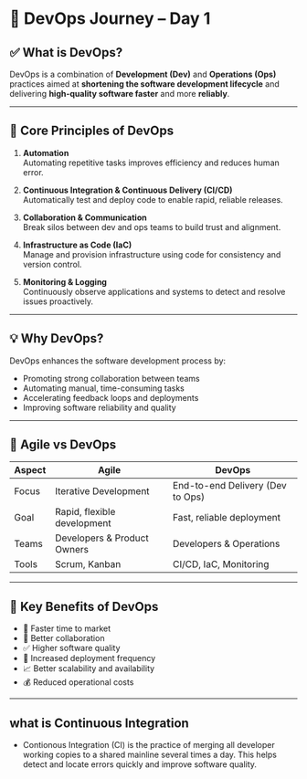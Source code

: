 
# 🚀 DevOps Journey – Day 1

## ✅ What is DevOps?

DevOps is a combination of **Development (Dev)** and **Operations (Ops)** practices aimed at **shortening the software development lifecycle** and delivering **high-quality software faster** and more **reliably**.

---

## 🧱 Core Principles of DevOps

1. **Automation**  
   Automating repetitive tasks improves efficiency and reduces human error.

2. **Continuous Integration & Continuous Delivery (CI/CD)**  
   Automatically test and deploy code to enable rapid, reliable releases.

3. **Collaboration & Communication**  
   Break silos between dev and ops teams to build trust and alignment.

4. **Infrastructure as Code (IaC)**  
   Manage and provision infrastructure using code for consistency and version control.

5. **Monitoring & Logging**  
   Continuously observe applications and systems to detect and resolve issues proactively.

---

## 💡 Why DevOps?

DevOps enhances the software development process by:

- Promoting strong collaboration between teams
- Automating manual, time-consuming tasks
- Accelerating feedback loops and deployments
- Improving software reliability and quality

---

## 🔁 Agile vs DevOps

| Aspect | Agile | DevOps |
|--------|-------|--------|
| Focus | Iterative Development | End-to-end Delivery (Dev to Ops) |
| Goal | Rapid, flexible development | Fast, reliable deployment |
| Teams | Developers & Product Owners | Developers & Operations |
| Tools | Scrum, Kanban | CI/CD, IaC, Monitoring |

---

## 🌟 Key Benefits of DevOps

- 🚀 Faster time to market  
- 🤝 Better collaboration  
- ✅ Higher software quality  
- 🔁 Increased deployment frequency  
- 📈 Better scalability and availability  
- 💰 Reduced operational costs

---

## what is Continuous Integration

- Contionous Integration (CI) is the practice of merging all developer working copies to a shared mainline several times a day. This helps detect and locate errors quickly and improve software quality.